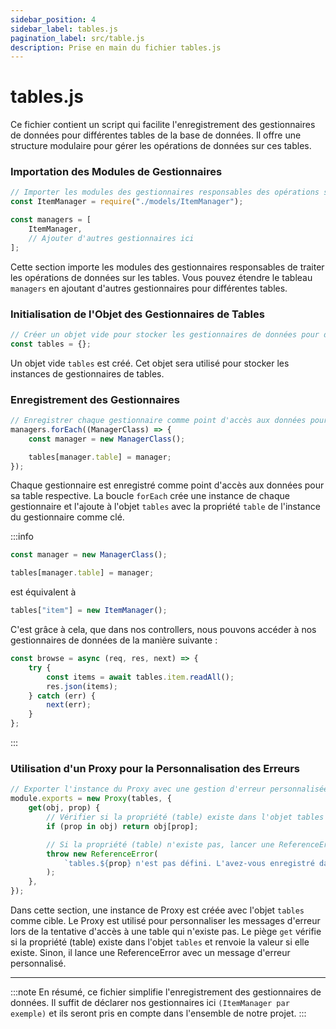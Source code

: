 ```yaml
---
sidebar_position: 4
sidebar_label: tables.js
pagination_label: src/table.js
description: Prise en main du fichier tables.js
---
```


# tables.js

Ce fichier contient un script qui facilite l'enregistrement des gestionnaires de données pour différentes tables de la base de données. Il offre une structure modulaire pour gérer les opérations de données sur ces tables.

### Importation des Modules de Gestionnaires

```js
// Importer les modules des gestionnaires responsables des opérations sur les tables
const ItemManager = require("./models/ItemManager");

const managers = [
	ItemManager,
	// Ajouter d'autres gestionnaires ici
];
```

Cette section importe les modules des gestionnaires responsables de traiter les opérations de données sur les tables. Vous pouvez étendre le tableau `managers` en ajoutant d'autres gestionnaires pour différentes tables.

### Initialisation de l'Objet des Gestionnaires de Tables

```js
// Créer un objet vide pour stocker les gestionnaires de données pour différentes tables
const tables = {};
```

Un objet vide `tables` est créé. Cet objet sera utilisé pour stocker les instances de gestionnaires de tables.

### Enregistrement des Gestionnaires

```js
// Enregistrer chaque gestionnaire comme point d'accès aux données pour sa table respective
managers.forEach((ManagerClass) => {
	const manager = new ManagerClass();

	tables[manager.table] = manager;
});
```

Chaque gestionnaire est enregistré comme point d'accès aux données pour sa table respective. La boucle `forEach` crée une instance de chaque gestionnaire et l'ajoute à l'objet `tables` avec la propriété `table` de l'instance du gestionnaire comme clé.

:::info

```js
const manager = new ManagerClass();

tables[manager.table] = manager;
```

est équivalent à

```js
tables["item"] = new ItemManager();
```

C'est grâce à cela, que dans nos controllers, nous pouvons accéder à nos gestionnaires de données de la manière suivante :

```js
const browse = async (req, res, next) => {
	try {
		const items = await tables.item.readAll();
		res.json(items);
	} catch (err) {
		next(err);
	}
};
```

:::

### Utilisation d'un Proxy pour la Personnalisation des Erreurs

```js
// Exporter l'instance du Proxy avec une gestion d'erreur personnalisée
module.exports = new Proxy(tables, {
	get(obj, prop) {
		// Vérifier si la propriété (table) existe dans l'objet tables
		if (prop in obj) return obj[prop];

		// Si la propriété (table) n'existe pas, lancer une ReferenceError avec un message d'erreur personnalisé
		throw new ReferenceError(
			`tables.${prop} n'est pas défini. L'avez-vous enregistré dans ${__filename}?`
		);
	},
});
```

Dans cette section, une instance de Proxy est créée avec l'objet `tables` comme cible. Le Proxy est utilisé pour personnaliser les messages d'erreur lors de la tentative d'accès à une table qui n'existe pas. Le piège `get` vérifie si la propriété (table) existe dans l'objet `tables` et renvoie la valeur si elle existe. Sinon, il lance une ReferenceError avec un message d'erreur personnalisé.

---

:::note
En résumé, ce fichier simplifie l'enregistrement des gestionnaires de données. Il suffit de déclarer nos gestionnaires ici `(ItemManager par exemple)` et ils seront pris en compte dans l'ensemble de notre projet.
:::
